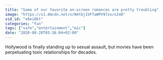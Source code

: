 ```yaml
---
title: "Some of our favorite on-screen romances are pretty troubling"
image: "https://s1.dmcdn.net/v/N4tbj1VFTaWPV97zo/x240"
vid_id: "x6ei0kt"
categories: "fun"
tags: ["safe","entertainment","mic"]
date: "2020-08-28T03:36:04+03:00"
---
```

Hollywood is finally standing up to sexual assault, but movies have been perpetuating toxic relationships for decades.
